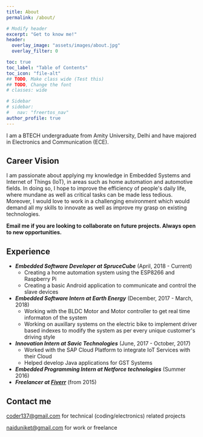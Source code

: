 ```yaml
---
title: About
permalink: /about/

# Modify header
excerpt: "Get to know me!"
header:
  overlay_image: "assets/images/about.jpg"
  overlay_filter: 0

toc: true
toc_label: "Table of Contents"
toc_icon: "file-alt"
## TODO, Make class wide (Test this)
## TODO, Change the font
# classes: wide

# Sidebar
# sidebar:
#   nav: "freertos_nav"
author_profile: true
---
```


I am a BTECH undergraduate from Amity University, Delhi and have majored in Electronics and Communication (ECE).

## Career Vision

I am passionate about applying my knowledge in Embedded Systems and Internet of Things (IoT), in areas such as home automation and automotive fields. In doing so, I hope to improve the efficiency of people's daily life, where mundane as well as critical tasks can be made less tedious. Moreover, I would love to work in a challenging environment which would demand all my skills to innovate as well as improve my grasp on existing technologies.

**Email me if you are looking to collaborate on future projects. Always open to new opportunities.**

## Experience

- ***Embedded Software Developer at SpruceCube*** (April, 2018 - Current)
  - Creating a home automation system using the ESP8266 and Raspberry Pi
  - Creating a basic Android application to communicate and control the slave devices
- ***Embedded Software Intern at Earth Energy*** (December, 2017 - March, 2018)
  - Working with the BLDC Motor and Motor controller to get real time informaton of the system
  - Working on auxillary systems on the electric bike to implement driver based indexes to modify the system as per every unique customer's driving style
- ***Innovation Intern at Savic Technologies*** (June, 2017 - October, 2017)
  - Worked with the SAP Cloud Platform to integrate IoT Services with their Cloud
  - Helped develop Java applications for GST Systems
- ***Embedded Programming Intern at Netforce technologies*** (Summer 2016)
- ***Freelancer at [Fiverr](https://www.fiverr.com/niket1107)*** (from 2015)

## Contact me

[coder137@gmail.com](mailto:coder137@gmail.com) for technical (coding/electronics) related projects

[naiduniket@gmail.com](mailto:naiduniket@gmail.com) for work or freelance
